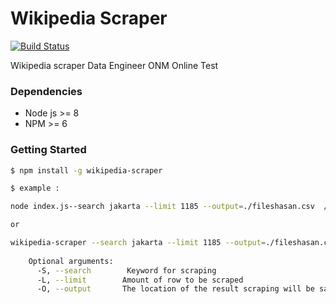 
# Wikipedia Scraper
[![Build Status](https://travis-ci.org/joemccann/dillinger.svg?branch=master)](http://abdurhasan.github.io/) 

Wikipedia scraper Data Engineer ONM Online Test

  
### Dependencies

* Node js >= 8
* NPM    >= 6

### Getting Started
```sh
$ npm install -g wikipedia-scraper

$ example :   

node index.js--search jakarta --limit 1185 --output=./fileshasan.csv  // Local

or

wikipedia-scraper --search jakarta --limit 1185 --output=./fileshasan.csv  // Global
    
    Optional arguments:
      -S, --search        Keyword for scraping
      -L, --limit        Amount of row to be scraped
      -O, --output       The location of the result scraping will be save
      
      
```

